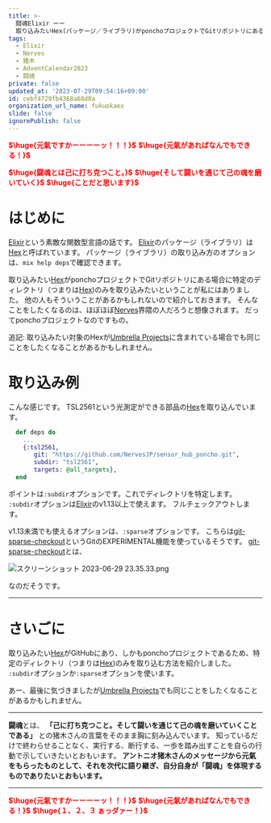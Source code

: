 ```yaml
---
title: >-
  闘魂Elixir ーー
  取り込みたいHex(パッケージ／ライブラリ)がponchoプロジェクトでGitリポジトリにある場合に特定のディレクトリのみを取り込みたい
tags:
  - Elixir
  - Nerves
  - 猪木
  - AdventCalendar2023
  - 闘魂
private: false
updated_at: '2023-07-29T09:54:16+09:00'
id: cebf4729fb4368a68d8a
organization_url_name: fukuokaex
slide: false
ignorePublish: false
---
```

<b><font color="red">$\huge{元氣ですかーーーーッ！！！}$</font></b>
<b><font color="red">$\huge{元氣があればなんでもできる！}$</font></b>

<b><font color="red">$\huge{闘魂とは己に打ち克つこと。}$</font></b>
<b><font color="red">$\huge{そして闘いを通じて己の魂を磨いていく}$</font></b>
<b><font color="red">$\huge{ことだと思います}$</font></b>


# はじめに

[Elixir](https://elixir-lang.org/)という素敵な関数型言語の話です。
[Elixir](https://elixir-lang.org/)のパッケージ（ライブラリ）は[Hex](https://hex.pm/)と呼ばれています。
パッケージ（ライブラリ）の取り込み方のオプションは、`mix help deps`で確認できます。

取り込みたい[Hex](https://hex.pm/)がponchoプロジェクトでGitリポジトリにある場合に特定のディレクトリ（つまりは[Hex](https://hex.pm/))のみを取り込みたいということが私にはありました。
他の人もそういうことがあるかもしれないので紹介しておきます。
そんなことをしたくなるのは、ほぼほぼ[Nerves](https://nerves-project.org/)界隈の人だろうと想像されます。
だってponchoプロジェクトなのですもの。

追記: 取り込みたい対象のHexが[Umbrella Projects](https://elixirschool.com/ja/lessons/advanced/umbrella_projects)に含まれている場合でも同じことをしたくなることがあるかもしれません。


# 取り込み例

こんな感じです。
TSL2561という光測定ができる部品の[Hex](https://hex.pm/)を取り込んでいます。

```elixir:mix.exs
  def deps do
    ...
    {:tsl2561,
       git: "https://github.com/NervesJP/sensor_hub_poncho.git",
       subdir: "tsl2561",
       targets: @all_targets},
  end
```

ポイントは`:subdir`オプションです。これでディレクトリを特定します。
`:subdir`オプションは[Elixir](https://elixir-lang.org/)のv1.13以上で使えます。
フルチェックアウトします。

v1.13未満でも使えるオプションは、`:sparse`オプションです。
こちらは[git-sparse-checkout](https://git-scm.com/docs/git-sparse-checkout)というGitのEXPERIMENTAL機能を使っているそうです。
[git-sparse-checkout](https://git-scm.com/docs/git-sparse-checkout)とは、


![スクリーンショット 2023-06-29 23.35.33.png](https://qiita-image-store.s3.ap-northeast-1.amazonaws.com/0/131808/75abe2ac-63ed-210c-1ad7-68d24a36dd9f.png)


なのだそうです。


---

# さいごに

取り込みたい[Hex](https://hex.pm/)がGitHubにあり、しかもponchoプロジェクトであるため、特定のディレクトリ（つまりは[Hex](https://hex.pm/))のみを取り込む方法を紹介しました。
`:subdir`オプションか`:sparse`オプションを使います。

あー、最後に気づきましたが[Umbrella Projects](https://elixirschool.com/ja/lessons/advanced/umbrella_projects)でも同じことをしたくなることがあるかもしれません。

---


**闘魂**とは、  **「己に打ち克つこと。そして闘いを通じて己の魂を磨いていくことである」** との猪木さんの言葉をそのまま胸に刻み込んでいます。
知っているだけで終わらせることなく、実行する、断行する、一歩を踏み出すことを自らの行動で示していきたいとおもいます。
**アントニオ猪木さんのメッセージから元氣をもらったものとして、それを次代に語り継ぎ、自分自身が「闘魂」を体現するものでありたいとおもいます。**

---

<b><font color="red">$\huge{元氣ですかーーーーッ！！！}$</font></b>
<b><font color="red">$\huge{元氣があればなんでもできる！}$</font></b>
<b><font color="red">$\huge{１、２、３ ぁっダァー！}$</font></b>
